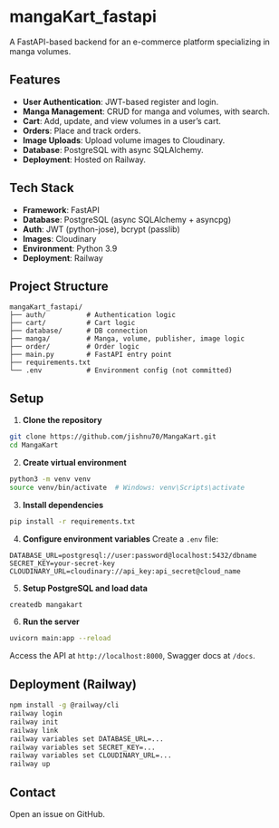 # mangaKart_fastapi

A FastAPI-based backend for an e-commerce platform specializing in manga volumes.

## Features

- **User Authentication**: JWT-based register and login.
- **Manga Management**: CRUD for manga and volumes, with search.
- **Cart**: Add, update, and view volumes in a user’s cart.
- **Orders**: Place and track orders.
- **Image Uploads**: Upload volume images to Cloudinary.
- **Database**: PostgreSQL with async SQLAlchemy.
- **Deployment**: Hosted on Railway.

## Tech Stack

- **Framework**: FastAPI
- **Database**: PostgreSQL (async SQLAlchemy + asyncpg)
- **Auth**: JWT (python-jose), bcrypt (passlib)
- **Images**: Cloudinary
- **Environment**: Python 3.9
- **Deployment**: Railway

## Project Structure

```
mangaKart_fastapi/
├── auth/          # Authentication logic
├── cart/          # Cart logic
├── database/      # DB connection
├── manga/         # Manga, volume, publisher, image logic
├── order/         # Order logic
├── main.py        # FastAPI entry point
├── requirements.txt
└── .env           # Environment config (not committed)
```

## Setup

1. **Clone the repository**
```bash
git clone https://github.com/jishnu70/MangaKart.git
cd MangaKart
```

2. **Create virtual environment**
```bash
python3 -m venv venv
source venv/bin/activate  # Windows: venv\Scripts\activate
```

3. **Install dependencies**
```bash
pip install -r requirements.txt
```

4. **Configure environment variables**
Create a `.env` file:
```
DATABASE_URL=postgresql://user:password@localhost:5432/dbname
SECRET_KEY=your-secret-key
CLOUDINARY_URL=cloudinary://api_key:api_secret@cloud_name
```

5. **Setup PostgreSQL and load data**
```bash
createdb mangakart
```

6. **Run the server**
```bash
uvicorn main:app --reload
```

Access the API at `http://localhost:8000`, Swagger docs at `/docs`.

## Deployment (Railway)
```bash
npm install -g @railway/cli
railway login
railway init
railway link
railway variables set DATABASE_URL=...
railway variables set SECRET_KEY=...
railway variables set CLOUDINARY_URL=...
railway up
```

## Contact

Open an issue on GitHub.
